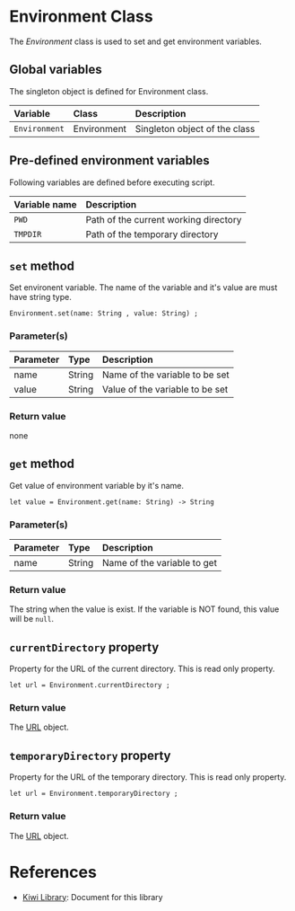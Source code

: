 # Environment Class
The *Environment* class is used to set and get environment variables.

## Global variables
The singleton object is defined for Environment class.

|Variable    |Class             | Description                   |
|:---        |:---              |:---                           |
|`Environment` |Environment       |Singleton object of the class  |

## Pre-defined environment variables
Following variables are defined before executing script.

|Variable name  |Description                            |
|:---           |:---                                   |
|`PWD`          |Path of the current working directory  |
|`TMPDIR`       |Path of the temporary directory        |

## `set` method
Set environent variable. The name of the variable and it's value are must have string type.
````
Environment.set(name: String , value: String) ;
````

### Parameter(s)
|Parameter      |Type   |Description                            |
|:---           |:---   |:---                                   |
|name           |String |Name of the variable to be set         |
|value          |String |Value of the variable to be set |

### Return value
none

## `get` method
Get value of environment variable by it's name.
````
let value = Environment.get(name: String) -> String
````

### Parameter(s)
|Parameter      |Type   |Description                            |
|:---           |:---   |:---                                   |
|name           |String |Name of the variable to get            |

### Return value
The string when the value is exist.
If the variable is NOT found, this value will be `null`.

## `currentDirectory` property
Property for the URL of the current directory.
This is read only property.
````
let url = Environment.currentDirectory ;
````

### Return value
The [URL](https://github.com/steelwheels/KiwiScript/blob/master/KiwiLibrary/Document/Class/URL.md) object.

## `temporaryDirectory` property
Property for the URL of the temporary directory.
This is read only property.
````
let url = Environment.temporaryDirectory ;
````

### Return value
The [URL](https://github.com/steelwheels/KiwiScript/blob/master/KiwiLibrary/Document/Class/URL.md) object.

# References
* [Kiwi Library](https://github.com/steelwheels/KiwiScript/blob/master/KiwiLibrary/Document/Library.md): Document for this library
